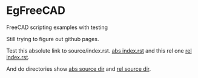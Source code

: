# EgFreeCAD
FreeCAD scripting examples with testing

Still trying to figure out github pages.

Test this absolute link to source/index.rst. 
<a href="https://github.com/pdgilbert/EgFreeCAD/source/index.rst">abs index.rst</a>
and this rel one
<a href="source/index.rst">rel index.rst</a>.

And do directories show
<a href="https://github.com/pdgilbert/EgFreeCAD/source/">abs source dir</a>
and <a href="source/">rel source dir</a>.
